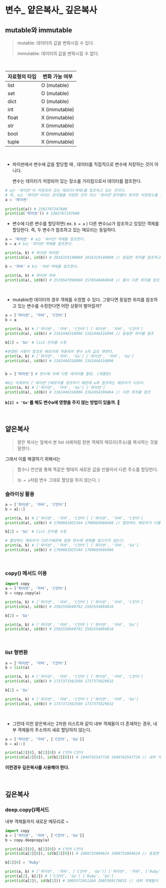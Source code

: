 # 변수_ 얕은복사_ 깊은복사

## mutable와  immutable

> mutable: 데이터의 값을 변화시킬 수 있다.
>
> immutable: 데이터의 값을 변화시킬 수 없다. 

<br>

| 자료형의 타입 | 변화 가능 여부 |
| ------------- | -------------- |
| list          | O (mutable)    |
| set           | O (mutable)    |
| dict          | O (mutable)    |
| int           | X (immutable)  |
| float         | X (immutable)  |
| str           | X (immutable)  |
| bool          | X (immutable)  |
| tuple         | X (immutable)  |

<br>

- 파이썬에서 변수에 값을 할당할 때 , 데이터를 직접적으로 변수에 저장하는 것이 아니다.

  변수는 데이터가 저장되어 있는 장소를 가리킴으로서 데이터를 참조한다. 

```python
# a는 '파이썬'이 저장되어 있는 메모리(객체)를 참조하고 있는 것이다. 
# 즉, a는 '파이썬'이라는 문자열을 저장한 것이 아닌 '파이썬'문자열이 위치한 저장장소를 가리키고 있다. 
a = '파이썬' 
    
print(id(a)) # 2302767247600
print(id('파이썬')) # 2302767247600
```



- 변수에 다른 변수를 할당하면( ex. `b = a` ) 다른 변수(`a`)가 참조하고 있었던 객체를 할당한다. 
  즉, 두 변수가 참조하고 있는 메모리는 동일하다.  

```python
a = '파이썬' # a는 '파이썬'객체를 참조한다.
b = a # b는 '파이썬'객체를 참조한다. 

print(a, b) # 파이썬 파이썬
print(id(a), id(b)) # 2816319140080 2816319140080 // 동일한 위치를 참조하고 있는 것을 확인할 수 있다. 

b = '자바' # b는 '자바'객체를 참조한다.

print(a, b) # 파이썬 자바
print(id(a), id(b)) # 2570547998960 2570548484048 // 둘이 다른 위치를 참조 하고 있다. 

```

<br>

- mutable한 데이터의 경우 객체를 수정할 수 있다. 
  그렇다면 동일한 위치를 참조하고 있는 변수를 수정한다면 어떤 상황이 벌어질까?

```python
a = ['파이썬', '자바', 'C언어']
b = a

print(a, b) # ['파이썬', '자바', 'C언어'] ['파이썬', '자바', 'C언어']
print(id(a), id(b)) # 2162446316096 2162446316096 // 동일한 위치를 참조

b[2] = 'Go' # list 인자를 수정 

#변경된 사항이 참조된 메모리에 적용되어 변수 a의 값도 변한다. 
print(a, b) # ['파이썬', '자바', 'Go'] ['파이썬', '자바', 'Go'] 
print(id(a), id(b)) # 2162446316096 2162446316096


b = ['파이썬'] # 변수에 아예 다른 데이터를 할당. (재할당)

#b는 이제부터 ['파이썬']메모리를 참조하기 때문에 a와 참조하는 메모리가 다르다. 
print(a, b) # ['파이썬', '자바', 'Go'] ['파이썬']
print(id(a), id(b)) # 2162446316096 2162454190464 // 다른 위치를 참조
```

**`b[2] = 'Go'`를 해도 변수a에 영향을 주지 않는 방법이 있을까. 🤔** 

<br>

## 얕은복사

> 얕은 복사는 앞에서 본 list 사례처럼 원본 객체의 메모리(주소)를 복사하는 것을 말한다. 



그래서 이를 해결하기 위해서는 

> 함수나 연산을 통해 똑같은 형태의 새로운 값을 만들어서  다른 주소를 할당한다.
>
> (`b = a`처럼 변수 그대로 할당을 하지 않는다. ) 



### 슬라이싱 활용

```python
a = ['파이썬', '자바', 'C언어']
b = a[::]

print(a, b) # ['파이썬', '자바', 'C언어'] ['파이썬', '자바', 'C언어']
print(id(a), id(b)) # 1760661025344 1760665666496 // 할당하는 메모리가 다름

b[2] = 'Go' # list 인자를 수정 

# 할당하는 메모리가 다르기때문에 원본 변수에 변화를 일으키지 않는다. 
print(a, b) # ['파이썬', '자바', 'C언어'] ['파이썬', '자바', 'Go'] 
print(id(a), id(b)) # 1760661025344 1760665666496
```

<br>

### copy() 메서드 이용

```python
import copy
a = ['파이썬', '자바', 'C언어']
b = copy.copy(a)

print(a, b) # ['파이썬', '자바', 'C언어'] ['파이썬', '자바', 'C언어']
print(id(a), id(b)) # 2502556649792 2502554094016

b[2] = 'Go' 

print(a, b) # ['파이썬', '자바', 'C언어'] ['파이썬', '자바', 'Go']
print(id(a), id(b)) # 2502556649792 2502554094016
```

<br>

### list 형변환

```python
a = ['파이썬', '자바', 'C언어']
b = list(a)

print(a, b) # ['파이썬', '자바', 'C언어'] ['파이썬', '자바', 'C언어']
print(id(a), id(b)) # 1737371562560 1737375829632

b[2] = 'Go' 

print(a, b) # ['파이썬', '자바', 'C언어'] ['파이썬', '자바', 'Go']
print(id(a), id(b)) # 1737371562560 1737375829632
```

<br>

- 그런데 이런 얕은복사는 2차원 리스트와 같이 내부 객체들이 더 존재하는 경우, 내부 객체들의 주소까지 새로 할당하지 않는다. 

```python
a = ['파이썬', '자바', ['C언어', 'Go']]
b = a[::]

print(a[2][0], b[2][0]) # C언어 C언어
print(id(a[2][0]), id(b[2][0])) # 1940742547728 1940742547728 // 내부 객체들은 같은 메모리를 할당한다. 
```

**이런경우 깊은복사를 사용해야 한다.** 

<br>

## 깊은복사

### deep.copy()메서드

내부 객체들까지 새로운 메모리로 ~

```python
import copy
a = ['파이썬', '자바', ['C언어', 'Go']]
b = copy.deepcopy(a)

print(a[2][0], b[2][0]) # C언어 C언어
print(id(a[2][0]), id(b[2][0])) # 1988732004624 1988732004624 // 동일한 값이기 때문에 굳이 새로운 메모리에 할당할 필요가 없음! 그래서 같은 메모리에 위치 

b[2][0] = 'Ruby'

print(a, b) # ['파이썬', '자바', ['C언어', 'Go']] ['파이썬', '자바', ['Ruby', 'Go']]
print(a[2], b[2]) # ['C언어', 'Go'] ['Ruby', 'Go']
print(id(a[2]), id(b[2])) # 2005572651264 2005569176832 // 내부 객체들이 다른 메모리를 할당하는 것을 확인할 수 있다. 
```

